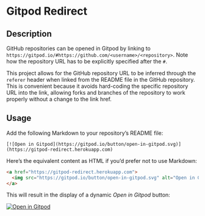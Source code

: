 # Gitpod Redirect
## Description
GitHub repositories can be opened in Gitpod by linking to `https://gitpod.io/#https://github.com/<username>/<repository>`.  Note how the repository URL has to be explicitly specified after the `#`. 

This project allows for the GitHub repository URL to be inferred through the `referer` header when linked from the README file in the GitHub repository.  This is convenient because it avoids hard-coding the specific repository URL into the link, allowing forks and branches of the repository to work properly without a change to the link href.

## Usage
Add the following Markdown to your repository’s README file:

```[![Open in Gitpod](https://gitpod.io/button/open-in-gitpod.svg)](https://gitpod-redirect.herokuapp.com)```

Here’s the equivalent content as HTML if you’d prefer not to use Markdown:

```html
<a href="https://gitpod-redirect.herokuapp.com">
  <img src="https://gitpod.io/button/open-in-gitpod.svg" alt="Open in Gitpod">
</a>
```

This will result in the display of a dynamic _Open in Gitpod_ button:

[![Open in Gitpod](https://gitpod.io/button/open-in-gitpod.svg)](https://gitpod-redirect.herokuapp.com)
